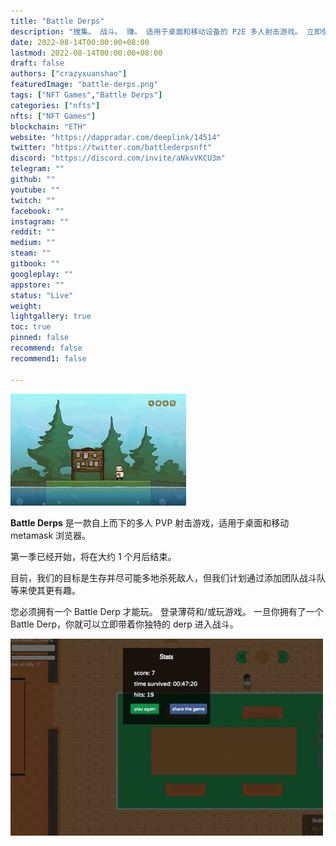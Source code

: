 ```yaml
---
title: "Battle Derps"
description: "搜集。 战斗。 赚。 适用于桌面和移动设备的 P2E 多人射击游戏。 立即使用您独特的 derp 进入战斗，并登上第 1 季排行榜！"
date: 2022-08-14T00:00:00+08:00
lastmod: 2022-08-14T00:00:00+08:00
draft: false
authors: ["crazyxuanshao"]
featuredImage: "battle-derps.png"
tags: ["NFT Games","Battle Derps"]
categories: ["nfts"]
nfts: ["NFT Games"]
blockchain: "ETH"
website: "https://dappradar.com/deeplink/14514"
twitter: "https://twitter.com/battlederpsnft"
discord: "https://discord.com/invite/aNkvVKCU3m"
telegram: ""
github: ""
youtube: ""
twitch: ""
facebook: ""
instagram: ""
reddit: ""
medium: ""
steam: ""
gitbook: ""
googleplay: ""
appstore: ""
status: "Live"
weight: 
lightgallery: true
toc: true
pinned: false
recommend: false
recommend1: false

---
```


![isanf](isanf.png)

<p><strong>Battle Derps</strong> 是一款自上而下的多人 PVP 射击游戏，适用于桌面和移动 metamask 浏览器。</p>
<p>第一季已经开始，将在大约 1 个月后结束。</p>
<p>目前，我们的目标是生存并尽可能多地杀死敌人，但我们计划通过添加团队战斗队等来使其更有趣。</p>
<p>您必须拥有一个 Battle Derp 才能玩。 登录薄荷和/或玩游戏。 一旦你拥有了一个 Battle Derp，你就可以立即带着你独特的 derp 进入战斗。</p>

![idnfg](idnfg.png)
